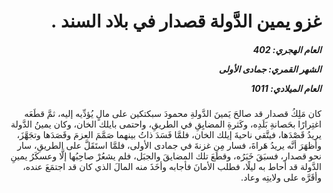 <h1 dir="rtl">غزو يمين الدَّولة قصدار في بلاد السند  .</h1>

<h5 dir="rtl">العام الهجري:  402

الشهر القمري: جمادى الأولى

العام الميلادي: 1011</h5>

<p dir="rtl">كان مَلِكُ قصدار قد صالحَ يَمينَ الدَّولةِ محمودَ سبكتكين على مالٍ يُؤدِّيه إليه، ثمَّ قطَعَه اغتِرارًا بحَصانةِ بَلَدِه، وكَثرةِ المضايِقِ في الطريقِ، واحتمى بايلك الخان، وكان يمينُ الدَّولة يريدُ قَصْدَها، فيتَّقي ناحيةَ إيلك الخان، فلمَّا فَسَدَ ذاتُ بينهما صَمَّمَ العزمَ وقَصَدَها وتجَهَّزَ، وأظهَرَ أنَّه يريدُ هَراةَ، فسار مِن غزنةَ في جمادى الأولى، فلمَّا استَقَلَّ على الطريقِ، سار نحو قصدار، فسبَقَ خَبَرُه، وقطَعَ تلك المضايقَ والجبَل، فلم يشعُرْ صاحِبُها إلَّا وعسكَرُ يمينِ الدَّولة قد أحاط به ليلًا، فطلب الأمانَ فأجابه وأخَذَ منه المالَ الذي كان قد اجتمَعَ عنده، وأقَرَّه على ولايتِه وعاد.</p></br>
